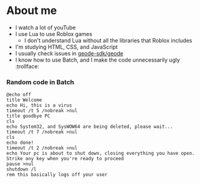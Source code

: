 # About me

- I watch a lot of youTube
- I use Lua to use Roblox games
  - I don't understand Lua without all the libraries that Roblox includes
- I'm studying HTML, CSS, and JavaScript
- I usually check issues in [geode-sdk/geode](https://github.com/geode-sdk/geode)
- I know how to use Batch, and I make the code unnecessarily ugly :trollface:

### Random code in Batch

``` Batch
@echo off
title Welcome
echo Hi, this is a virus
timeout /t 5 /nobreak >nul
title goodbye PC
cls
echo System32, and SysWOW64 are being deleted, please wait...
timeout /t 7 /nobreak >nul
cls
echo done!
timeout /t 2 /nobreak >nul
echo Your pc is about to shut down, closing everything you have open. Strike any key when you're ready to proceed
pause >nul
shutdown /l
rem this basically logs off your user
```
